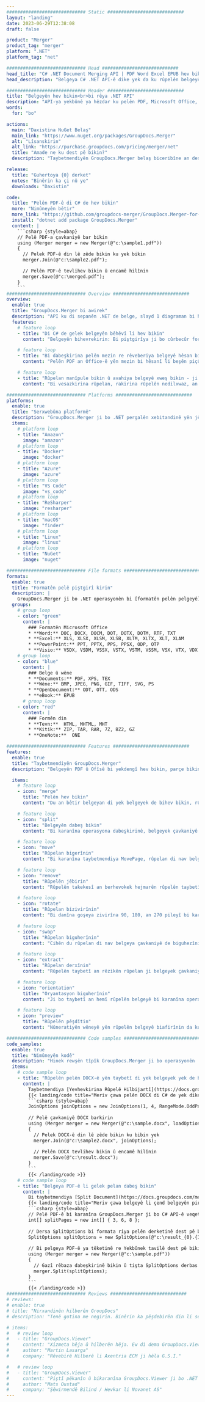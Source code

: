 ```yaml
---
############################# Static ############################
layout: "landing"
date: 2023-06-29T12:38:08
draft: false

product: "Merger"
product_tag: "merger"
platform: ".NET"
platform_tag: "net"

############################# Head ############################
head_title: "C# .NET Document Merging API | PDF Word Excel EPUB hev bikin û parçe bikin"
head_description: "Belgeya C# .NET API-ê dike yek da ku rûpelên belgeyê ji PDF, Microsoft Word, Excel, pêşkêşî, Visio û formatên wêneyê bi hev veqetîne, veqetîne, biguhezîne an jê rake."

############################# Header ############################
title: "Belgeyên hev bikin<br>bi rêya .NET API"
description: "API-ya yekbûnê ya hêzdar ku pelên PDF, Microsoft Office, HTML û wêneyê manîpule bike."
words:
  for: "bo"

actions:
  main: "Daxistina NuGet Belaş"
  main_link: "https://www.nuget.org/packages/GroupDocs.Merger"
  alt: "Lîsanskirin"
  alt_link: "https://purchase.groupdocs.com/pricing/merger/net"
  title: "Amade ne ku dest pê bikin?"
  description: "Taybetmendiyên GroupDocs.Merger belaş biceribîne an destûrnameyek bixwaze"

release:
  title: "Guhertoya {0} derket"
  notes: "Binêrin ka çi nû ye"
  downloads: "Daxistin"

code:
  title: "Pelên PDF-ê di C# de hev bikin"
  more: "Nimûneyên bêtir"
  more_link: "https://github.com/groupdocs-merger/GroupDocs.Merger-for-.NET"
  install: "dotnet add package GroupDocs.Merger"
  content: |
    ```csharp {style=abap}   
    // Pelê PDF-a çavkaniyê bar bikin
    using (Merger merger = new Merger(@"c:\sample1.pdf"))
    {
      // Pelek PDF-ê din lê zêde bikin ku yek bikin
      merger.Join(@"c:\sample2.pdf");

      // Pelên PDF-ê tevlihev bikin û encamê hilînin
      merger.Save(@"c:\merged.pdf");
    }
    ```
############################# Overview ############################
overview:
  enable: true
  title: "GroupDocs.Merger bi awirek"
  description: "API ku di sepanên .NET de belge, slayd û diagraman bi hev veqetîne, parçe bike, biguherîne, bibire an jê rake"
  features:
    # feature loop
    - title: "Di C# de gelek belgeyên bêhêvî li hev bikin"
      content: "Belgeyên bihevrekirin: Bi piştgirîya ji bo cûrbecûr formatan, gelek pelên PDF û Office-ê di yek belgeyek yekgirtî de tevlihev bikin. GroupDocs.Merger ji bo .NET yekbûna belgeyan bilez û bê kêşe dike."

    # feature loop
    - title: "Bi dabeşkirina pelên mezin re rêveberiya belgeyê hêsan bikin"
      content: "Pelên PDF an Office-ê yên mezin bi hêsanî li beşên piçûktir, birêkûpêktir veqetînin. GroupDocs.Merger ji bo .NET dihêle hûn belgeyan li ser bingeha rûpelên taybetî, rêzikan veqetînin, an jî rûpelên takekesî bêyî hewldan derxînin."

    # feature loop
    - title: "Rûpelan manîpule bikin û avahiya belgeyê xweş bikin - ji nû ve rêz bikin, biguhezînin, an jê bikin"
      content: "Bi vesazkirina rûpelan, rakirina rûpelên nedilxwaz, an lê zêdekirina yên nû ve belgeyên xwe kontrol bikin. GroupDocs.Merger ji bo .NET hêz dide te ku hûn strukturên belgeyê manîpule bikin, bihêle hûn pelên xwe li gorî hewcedariyên xwe yên taybetî xweş bikin û çêkin."

############################# Platforms ############################
platforms:
  enable: true
  title: "Serxwebûna platformê"
  description: "GroupDocs.Merger ji bo .NET pergalên xebitandinê yên jêrîn, çarçove û rêveberên pakêtê piştgirî dike"
  items:
    # platform loop
    - title: "Amazon"
      image: "amazon"
    # platform loop
    - title: "Docker"
      image: "docker"
    # platform loop
    - title: "Azure"
      image: "azure"
    # platform loop
    - title: "VS Code"
      image: "vs_code"
    # platform loop
    - title: "ReSharper"
      image: "resharper"
    # platform loop
    - title: "macOS"
      image: "finder"
    # platform loop
    - title: "Linux"
      image: "linux"
    # platform loop
    - title: "NuGet"
      image: "nuget"

############################# File formats ############################
formats:
  enable: true
  title: "Formatên pelê piştgirî kirin"
  description: |
    GroupDocs.Merger ji bo .NET operasyonên bi [formatên pelên pelgeyê](https://docs.groupdocs.com/merger/net/supported-document-formats/) yên jêrîn piştgirî dike.
  groups:
    # group loop
    - color: "green"
      content: |
        ### Formatên Microsoft Office
        * **Word:** DOC, DOCX, DOCM, DOT, DOTX, DOTM, RTF, TXT
        * **Excel:** XLS, XLSX, XLSM, XLSB, XLTM, XLTX, XLT, XLAM
        * **PowerPoint:** PPT, PPTX, PPS, PPSX, ODP, OTP
        * **Visio:** VSDX, VSDM, VSSX, VSTX, VSTM, VSSM, VSX, VTX, VDX
    # group loop
    - color: "blue"
      content: |
        ### Belge û wêne
        * **Documents:** PDF, XPS, TEX
        * **Wêne:** BMP, JPEG, PNG, GIF, TIFF, SVG, PS
        * **OpenDocument:** ODT, OTT, ODS
        * **eBook:** EPUB
      # group loop
    - color: "red"
      content: |
        ### Formên din
        * **Tevn:**  HTML, MHTML, MHT
        * **Kitik:** ZIP, TAR, RAR, 7Z, BZ2, GZ
        * **OneNote:**  ONE

############################# Features ############################
features:
  enable: true
  title: "Taybetmendiyên GroupDocs.Merger"
  description: "Belgeyên PDF û Ofîsê bi yekdengî hev bikin, parçe bikin, û manîpule bikin"

  items:
    # feature loop
    - icon: "merge"
      title: "Pelên hev bikin"
      content: "Du an bêtir belgeyan di yek belgeyek de bihev bikin, rûpelên taybetî an rêzikên rûpelan ji gelek belgeyên çavkaniyê bikin yek."

    # feature loop
    - icon: "split"
      title: "Belgeyên dabeş bikin"
      content: "Bi karanîna operasyona dabeşkirinê, belgeyek çavkaniyê di gelek belgeyên encam de dabeş bikin."

    # feature loop
    - icon: "move"
      title: "Rûpelan bigerînin"
      content: "Bi karanîna taybetmendiya MovePage, rûpelan di nav belgeyekê de veguhezînin."

    # feature loop
    - icon: "remove"
      title: "Rûpelên jêbirin"
      content: "Rûpelên takekesî an berhevokek hejmarên rûpelên taybetî ji belgeya çavkaniyê derxînin."

    # feature loop
    - icon: "rotate"
      title: "Rûpelan bizivirînin"
      content: "Bi danîna goşeya zivirîna 90, 180, an 270 pileyî bi karanîna operasyona RotatePages, rûpelan di nav belgeyekê de bizivirînin."

    # feature loop
    - icon: "swap"
      title: "Rûpelan biguherînin"
      content: "Cihên du rûpelan di nav belgeya çavkaniyê de biguhezînin, belgeyek nû bi pozîsyonên rûpelê yên guhezbar biafirînin."

    # feature loop
    - icon: "extract"
      title: "Rûpelan derxînin"
      content: "Rûpelên taybetî an rêzikên rûpelan ji belgeyek çavkaniyê derxînin, belgeyek nû ku tenê rûpelên hilbijartî vedihewîne çêbikin."

    # feature loop
    - icon: "orientation"
      title: "Oryantasyon biguherînin"
      content: "Ji bo taybetî an hemî rûpelên belgeyê bi karanîna operasyona ChangeOrientation verastkirina rûpelê (portre an perestgeh) saz bikin."

    # feature loop
    - icon: "preview"
      title: "Rûpelên pêşdîtin"
      content: "Nûneratiyên wêneyê yên rûpelên belgeyê biafirînin da ku naverok û avahî çêtir fam bikin. Pêşdîtinên hemî an tenê rûpelên taybetî çêbikin."

############################# Code samples ############################
code_samples:
  enable: true
  title: "Nimûneyên kodê"
  description: "Hinek rewşên tîpîk GroupDocs.Merger ji bo operasyonên .NET bikar tînin"
  items:
    # code sample loop
    - title: "Rûpelên pelên DOCX-ê yên taybetî di yek belgeyek yek de bihev bikin"
      content: |
        Taybetmendiya [Yevhevkirina Rûpelê Hilbijartî](https://docs.groupdocs.com/merger/net/merge-pages-from-various-documents/) dihêle hûn ji her pelê tenê naveroka xwestinê derxin û bikin yek. Li vir mînakek heye ku meriv çawa bi karanîna C# bi yekbûna rûpelê bijartî bi dest dixe:
        {{< landing/code title="Meriv çawa pelên DOCX di C# de yek dike">}}
        ```csharp {style=abap}   
        JoinOptions joinOptions = new JoinOptions(1, 4, RangeMode.OddPages);
        
        // Pelê çavkaniyê DOCX barkirin
        using (Merger merger = new Merger(@"c:\sample.docx", loadOptions))
        {
          // Pelek DOCX-ê din lê zêde bikin ku bibin yek
          merger.Join(@"c:\sample2.docx", joinOptions);
          
          // Pelên DOCX tevlihev bikin û encamê hilînin
          merger.Save(@"c:\result.docx");
        }
        ```
        {{< /landing/code >}}
    # code sample loop
    - title: "Belgeya PDF-ê li gelek pelan dabeş bikin"
      content: |
        Bi taybetmendiya [Split Document](https://docs.groupdocs.com/merger/net/split-document/) ku pêvajoya birêvebirin û derxistina beş an rûpelên taybetî ji belgeyên mezin hêsan dike, belgeyek bi bandor li gelek pelan veqetînin. Ew dihêle hûn belgeyan li ser bingeha pîvanên cihêreng li beşên piçûk dabeş bikin - li gorî rêza rûpelê, li gorî rûpelên destpêk / dawiya, li gorî hejmarên rûpelên xerîb / zewac, hwd.
        {{< landing/code title="Meriv çawa belgeyê li çend belgeyên pir-rûpelî dabeş dike">}}
        ```csharp {style=abap}   
        // Pelê PDF-ê bi karanîna GroupDocs.Merger ji bo C# API-ê veqetînin
        int[] splitPages = new int[] { 3, 6, 8 };
        
        // Dersa SplitOptions bi formata riya pelên derketinê dest pê bikin
        SplitOptions splitOptions = new SplitOptions(@"c:\result_{0}.{1}", splitPages, SplitMode.Interval);
        
        // Bi pelgeya PDF-ê ya têketinê re Yekbûnek tavilê dest pê bikin
        using (Merger merger = new Merger(@"c:\sample.pdf"))
        {
          // Gazî rêbaza dabeşkirinê bikin û tişta SplitOptions derbas bikin da ku belgeyên encam hilînin
          merger.Split(splitOptions);
        }  
        ```
        {{< /landing/code >}}
############################# Reviews ############################
# reviews:
# enable: true
# title: "Nirxandinên hilberên GroupDocs"
# description: "Tenê gotina me negirin. Binêrin ka pêşdebirên din li ser API-yên me çi dibêjin"

# items:
#   # review loop
#   - title: "GroupDocs.Viewer"
#     content: "Xizmeta hêja û hilberên hêja. Ew di dema GroupDocs.Viewer ji bo pêvajoya pêkanîna .NET-ê de pir arîkar û bersivdar bûn, nikarin wan bi têra xwe pêşniyar bikin."
#     author: "Martin Lasarga"
#     company: "Rêvebirê Hilberê li Axentria ECM ji hêla G.S.I."

#   # review loop
#   - title: "GroupDocs.Viewer"
#     content: "Piştî pêkanîn û bikaranîna GroupDocs.Viewer ji bo .NET di projeyê de xuya dike ku pir baş dixebite. Min bi gelek belgeyan ceriband û heya nuha pir baş e. Her tiştê ku min jê re avêtiye xweş xuya dike û bi qasî ku di temaşekerek PDF an MS Word de xuya dike xweş xuya dike."
#     author: "Mats Oustad"
#     company: "Şêwirmendê Bilind / Hevkar li Novanet AS"
---
```

